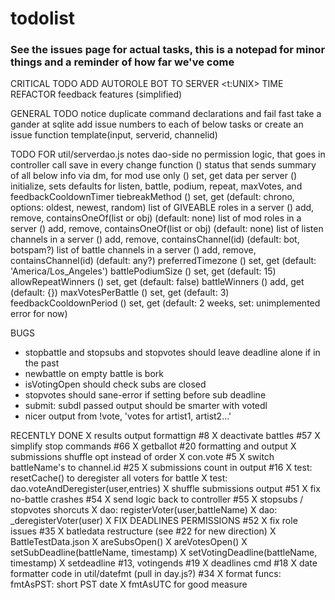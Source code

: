 # todolist

### See the issues page for actual tasks, this is a notepad for minor things and a reminder of how far we've come
CRITICAL TODO
    ADD AUTOROLE BOT TO SERVER
    <t:UNIX> TIME REFACTOR
    feedback features (simplified)

GENERAL TODO
    notice duplicate command declarations and fail fast
    take a gander at sqlite
    add issue numbers to each of below tasks or create an issue
    function template(input, serverid, channelid)

TODO FOR util/serverdao.js
  notes
    dao-side no permission logic, that goes in controller
    call save in every change function
  () status that sends summary of all below info via dm, for mod use only
    () set, get data per server
    () initialize, sets defaults for listen, battle, podium, repeat, maxVotes, and feedbackCooldownTimer
  tiebreakMethod
    () set, get (default: chrono, options: oldest, newest, random)
  list of GIVEABLE roles in a server
    () add, remove, containsOneOf(list or obj) (default: none)
  list of mod roles in a server
    () add, remove, containsOneOf(list or obj) (default: none)
  list of listen channels in a server
    () add, remove, containsChannel(id) (default: bot, botspam?)
  list of battle channels in a server
    () add, remove, containsChannel(id) (default: any?)
  preferredTimezone
    () set, get (default: 'America/Los_Angeles')
  battlePodiumSize
    () set, get (default: 15)
  allowRepeatWinners
    () set, get (default: false)
  battleWinners
    () add, get (default: {})
  maxVotesPerBattle
    () set, get (default: 3)
  feedbackCooldownPeriod
    () set, get (default: 2 weeks, set: unimplemented error for now)

BUGS
- stopbattle and stopsubs and stopvotes should leave deadline alone if in the past
- newbattle on empty battle is bork
- isVotingOpen should check subs are closed
- stopvotes should sane-error if setting before sub deadline
- submit: subdl passed output should be smarter with votedl
- nicer output from !vote, 'votes for artist1, artist2...'

RECENTLY DONE
X results output formattign #8
X deactivate battles #57
X simplify stop commands #66
X getballot #20 formatting and output
X submissions shuffle opt instead of order
X con.vote #5
X switch battleName's to channel.id #25
X submissions count in output #16
X test: resetCache() to deregister all voters for battle
X test: dao.voteAndDeregister(user,entries)
X shuffle submissions output #51
X fix no-battle crashes #54
X send logic back to controller #55
X stopsubs / stopvotes shorcuts
X dao: registerVoter(user,battleName)
X dao: _deregisterVoter(user)
X FIX DEADLINES PERMISSIONS #52
X fix role issues #35
X batledata restructure (see #22 for new direction)
X BattleTestData.json
X areSubsOpen()
X areVotesOpen()
X setSubDeadline(battleName, timestamp)
X setVotingDeadline(battleName, timestamp)
X setdeadline #13, votingends #19
X deadlines cmd #18
X date formatter code in util/datefmt (pull in day.js?) #34
X format funcs:
    fmtAsPST: short PST date
X fmtAsUTC for good measure